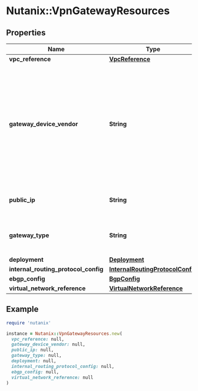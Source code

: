# Nutanix::VpnGatewayResources

## Properties

| Name | Type | Description | Notes |
| ---- | ---- | ----------- | ----- |
| **vpc_reference** | [**VpcReference**](VpcReference.md) |  | [optional] |
| **gateway_device_vendor** | **String** | 3rd Party VPN Vendor. This could be a traditional device vendor (like Cisco ASA, Fortinet etc.), or one of the public cloud providers (eg: AWS).  | [optional] |
| **public_ip** | **String** | Public IP address of this gateway. | [optional] |
| **gateway_type** | **String** | Whether this is local or remote gateway entity. |  |
| **deployment** | [**Deployment**](Deployment.md) |  | [optional] |
| **internal_routing_protocol_config** | [**InternalRoutingProtocolConfig**](InternalRoutingProtocolConfig.md) |  | [optional] |
| **ebgp_config** | [**BgpConfig**](BgpConfig.md) |  | [optional] |
| **virtual_network_reference** | [**VirtualNetworkReference**](VirtualNetworkReference.md) |  | [optional] |

## Example

```ruby
require 'nutanix'

instance = Nutanix::VpnGatewayResources.new(
  vpc_reference: null,
  gateway_device_vendor: null,
  public_ip: null,
  gateway_type: null,
  deployment: null,
  internal_routing_protocol_config: null,
  ebgp_config: null,
  virtual_network_reference: null
)
```

